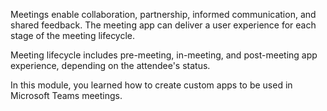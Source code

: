 Meetings enable collaboration, partnership, informed communication, and shared feedback. The meeting app can deliver a user experience for each stage of the meeting lifecycle.

Meeting lifecycle includes pre-meeting, in-meeting, and post-meeting app experience, depending on the attendee's status.

In this module, you learned how to create custom apps to be used in Microsoft Teams meetings.
